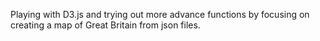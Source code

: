 Playing with D3.js and trying out more advance functions by focusing on creating a map of Great Britain from json files.
